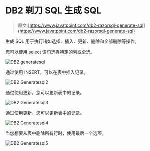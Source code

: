 # DB2 剃刀 SQL 生成 SQL

> 原文:[https://www.javatpoint.com/db2-razorsql-generate-sql](https://www.javatpoint.com/db2-razorsql-generate-sql)

生成 SQL 用于执行诸如选择、插入、更新、删除和全部删除等操作。

您可以使用 select 语句选择特定的列或全选。

![DB2 generatesql ](../Images/7ecc253dd0245da0dd1ecd624d1b5534.png)

通过使用 INSERT，可以在表中插入记录。

![DB2 Generatesql2 ](../Images/803003fa828f655eb43c5a664e4ebd05.png)

通过使用更新，您可以更新表中的记录。

![DB2 Generatesql3 ](../Images/3e59978391785520ced013b605bb55df.png)

通过使用更新，您可以更新表中的记录。

![DB2 Generatesql4 ](../Images/7a60deb98949d666a2b0d8008841c2e4.png)

当您想要从表中删除所有行时，使用最后一个选项。

![DB2 Generatesql5 ](../Images/fdacac00f597199608655f06fe88db53.png)